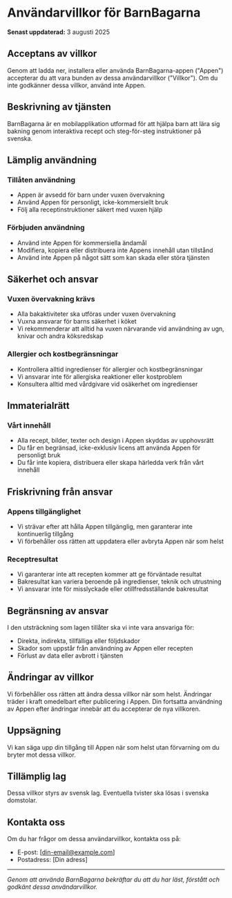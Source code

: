 # Användarvillkor för BarnBagarna

**Senast uppdaterad:** 3 augusti 2025

## Acceptans av villkor

Genom att ladda ner, installera eller använda BarnBagarna-appen ("Appen") accepterar du att vara bunden av dessa användarvillkor ("Villkor"). Om du inte godkänner dessa villkor, använd inte Appen.

## Beskrivning av tjänsten

BarnBagarna är en mobilapplikation utformad för att hjälpa barn att lära sig bakning genom interaktiva recept och steg-för-steg instruktioner på svenska.

## Lämplig användning

### Tillåten användning
- Appen är avsedd för barn under vuxen övervakning
- Använd Appen för personligt, icke-kommersiellt bruk
- Följ alla receptinstruktioner säkert med vuxen hjälp

### Förbjuden användning
- Använd inte Appen för kommersiella ändamål
- Modifiera, kopiera eller distribuera inte Appens innehåll utan tillstånd
- Använd inte Appen på något sätt som kan skada eller störa tjänsten

## Säkerhet och ansvar

### Vuxen övervakning krävs
- Alla bakaktiviteter ska utföras under vuxen övervakning
- Vuxna ansvarar för barns säkerhet i köket
- Vi rekommenderar att alltid ha vuxen närvarande vid användning av ugn, knivar och andra köksredskap

### Allergier och kostbegränsningar
- Kontrollera alltid ingredienser för allergier och kostbegränsningar
- Vi ansvarar inte för allergiska reaktioner eller kostproblem
- Konsultera alltid med vårdgivare vid osäkerhet om ingredienser

## Immaterialrätt

### Vårt innehåll
- Alla recept, bilder, texter och design i Appen skyddas av upphovsrätt
- Du får en begränsad, icke-exklusiv licens att använda Appen för personligt bruk
- Du får inte kopiera, distribuera eller skapa härledda verk från vårt innehåll

## Friskrivning från ansvar

### Appens tillgänglighet
- Vi strävar efter att hålla Appen tillgänglig, men garanterar inte kontinuerlig tillgång
- Vi förbehåller oss rätten att uppdatera eller avbryta Appen när som helst

### Receptresultat
- Vi garanterar inte att recepten kommer att ge förväntade resultat
- Bakresultat kan variera beroende på ingredienser, teknik och utrustning
- Vi ansvarar inte för misslyckade eller otillfredsställande bakresultat

## Begränsning av ansvar

I den utsträckning som lagen tillåter ska vi inte vara ansvariga för:
- Direkta, indirekta, tillfälliga eller följdskador
- Skador som uppstår från användning av Appen eller recepten
- Förlust av data eller avbrott i tjänsten

## Ändringar av villkor

Vi förbehåller oss rätten att ändra dessa villkor när som helst. Ändringar träder i kraft omedelbart efter publicering i Appen. Din fortsatta användning av Appen efter ändringar innebär att du accepterar de nya villkoren.

## Uppsägning

Vi kan säga upp din tillgång till Appen när som helst utan förvarning om du bryter mot dessa villkor.

## Tillämplig lag

Dessa villkor styrs av svensk lag. Eventuella tvister ska lösas i svenska domstolar.

## Kontakta oss

Om du har frågor om dessa användarvillkor, kontakta oss på:
- E-post: [din-email@example.com]
- Postadress: [Din adress]

---

*Genom att använda BarnBagarna bekräftar du att du har läst, förstått och godkänt dessa användarvillkor.*